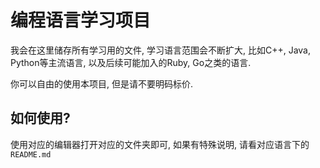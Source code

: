 # 编程语言学习项目

我会在这里储存所有学习用的文件, 学习语言范围会不断扩大, 比如C++, Java, Python等主流语言, 以及后续可能加入的Ruby, Go之类的语言.

你可以自由的使用本项目, 但是请不要明码标价.

## 如何使用?

使用对应的编辑器打开对应的文件夹即可, 如果有特殊说明, 请看对应语言下的`README.md`